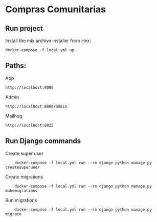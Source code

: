 # Compras Comunitarias


## Run project
Install the mix archive installer from Hex:

    docker-compose -f local.yml up

## Paths:

App

`http://localhost:8000`

Admin

`http://localhost:8000/admin`

Mailhog

`http://localhost:8025`

## Run Django commands
Create super user

        docker-compose -f local.yml run --rm django python manage.py createsuperuser


Create migrations

        docker-compose -f local.yml run --rm django python manage.py makemigrations

Run migrations

        docker-compose -f local.yml run --rm django python manage.py migrate
